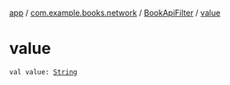[app](../../index.md) / [com.example.books.network](../index.md) / [BookApiFilter](index.md) / [value](./value.md)

# value

`val value: `[`String`](https://kotlinlang.org/api/latest/jvm/stdlib/kotlin/-string/index.html)
